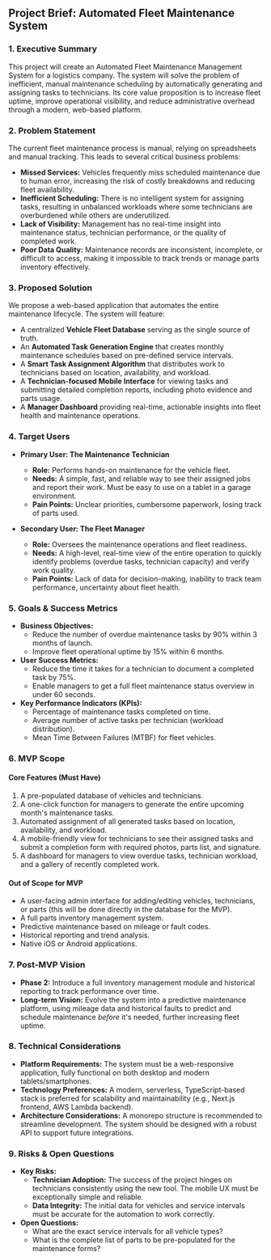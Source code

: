 
## **Project Brief: Automated Fleet Maintenance System**

### **1. Executive Summary**

This project will create an Automated Fleet Maintenance Management System for a logistics company. The system will solve the problem of inefficient, manual maintenance scheduling by automatically generating and assigning tasks to technicians. Its core value proposition is to increase fleet uptime, improve operational visibility, and reduce administrative overhead through a modern, web-based platform.

### **2. Problem Statement**

The current fleet maintenance process is manual, relying on spreadsheets and manual tracking. This leads to several critical business problems:
*   **Missed Services:** Vehicles frequently miss scheduled maintenance due to human error, increasing the risk of costly breakdowns and reducing fleet availability.
*   **Inefficient Scheduling:** There is no intelligent system for assigning tasks, resulting in unbalanced workloads where some technicians are overburdened while others are underutilized.
*   **Lack of Visibility:** Management has no real-time insight into maintenance status, technician performance, or the quality of completed work.
*   **Poor Data Quality:** Maintenance records are inconsistent, incomplete, or difficult to access, making it impossible to track trends or manage parts inventory effectively.

### **3. Proposed Solution**

We propose a web-based application that automates the entire maintenance lifecycle. The system will feature:
*   A centralized **Vehicle Fleet Database** serving as the single source of truth.
*   An **Automated Task Generation Engine** that creates monthly maintenance schedules based on pre-defined service intervals.
*   A **Smart Task Assignment Algorithm** that distributes work to technicians based on location, availability, and workload.
*   A **Technician-focused Mobile Interface** for viewing tasks and submitting detailed completion reports, including photo evidence and parts usage.
*   A **Manager Dashboard** providing real-time, actionable insights into fleet health and maintenance operations.

### **4. Target Users**

*   **Primary User: The Maintenance Technician**
    *   **Role:** Performs hands-on maintenance for the vehicle fleet.
    *   **Needs:** A simple, fast, and reliable way to see their assigned jobs and report their work. Must be easy to use on a tablet in a garage environment.
    *   **Pain Points:** Unclear priorities, cumbersome paperwork, losing track of parts used.

*   **Secondary User: The Fleet Manager**
    *   **Role:** Oversees the maintenance operations and fleet readiness.
    *   **Needs:** A high-level, real-time view of the entire operation to quickly identify problems (overdue tasks, technician capacity) and verify work quality.
    *   **Pain Points:** Lack of data for decision-making, inability to track team performance, uncertainty about fleet health.

### **5. Goals & Success Metrics**

*   **Business Objectives:**
    *   Reduce the number of overdue maintenance tasks by 90% within 3 months of launch.
    *   Improve fleet operational uptime by 15% within 6 months.
*   **User Success Metrics:**
    *   Reduce the time it takes for a technician to document a completed task by 75%.
    *   Enable managers to get a full fleet maintenance status overview in under 60 seconds.
*   **Key Performance Indicators (KPIs):**
    *   Percentage of maintenance tasks completed on time.
    *   Average number of active tasks per technician (workload distribution).
    *   Mean Time Between Failures (MTBF) for fleet vehicles.

### **6. MVP Scope**

#### **Core Features (Must Have)**

1.  A pre-populated database of vehicles and technicians.
2.  A one-click function for managers to generate the entire upcoming month's maintenance tasks.
3.  Automated assignment of all generated tasks based on location, availability, and workload.
4.  A mobile-friendly view for technicians to see their assigned tasks and submit a completion form with required photos, parts list, and signature.
5.  A dashboard for managers to view overdue tasks, technician workload, and a gallery of recently completed work.

#### **Out of Scope for MVP**

*   A user-facing admin interface for adding/editing vehicles, technicians, or parts (this will be done directly in the database for the MVP).
*   A full parts inventory management system.
*   Predictive maintenance based on mileage or fault codes.
*   Historical reporting and trend analysis.
*   Native iOS or Android applications.

### **7. Post-MVP Vision**

*   **Phase 2:** Introduce a full inventory management module and historical reporting to track performance over time.
*   **Long-term Vision:** Evolve the system into a predictive maintenance platform, using mileage data and historical faults to predict and schedule maintenance *before* it's needed, further increasing fleet uptime.

### **8. Technical Considerations**

*   **Platform Requirements:** The system must be a web-responsive application, fully functional on both desktop and modern tablets/smartphones.
*   **Technology Preferences:** A modern, serverless, TypeScript-based stack is preferred for scalability and maintainability (e.g., Next.js frontend, AWS Lambda backend).
*   **Architecture Considerations:** A monorepo structure is recommended to streamline development. The system should be designed with a robust API to support future integrations.

### **9. Risks & Open Questions**

*   **Key Risks:**
    *   **Technician Adoption:** The success of the project hinges on technicians consistently using the new tool. The mobile UX must be exceptionally simple and reliable.
    *   **Data Integrity:** The initial data for vehicles and service intervals must be accurate for the automation to work correctly.
*   **Open Questions:**
    *   What are the exact service intervals for all vehicle types?
    *   What is the complete list of parts to be pre-populated for the maintenance forms?


